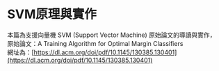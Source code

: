 # SVM原理與實作   

本篇為支援向量機 SVM (Support Vector Machine) 原始論文的導讀與實作，  
原始論文：A Training Algorithm for Optimal Margin Classifiers  
網址為：[https://dl.acm.org/doi/pdf/10.1145/130385.130401](https://dl.acm.org/doi/pdf/10.1145/130385.130401)


